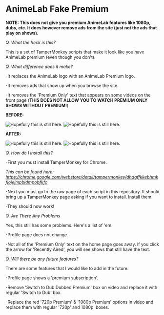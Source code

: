 # AnimeLab Fake Premium

**NOTE: This does not give you premium AnimeLab features like 1080p, dubs, etc. It does however remove ads from the site (just not the ads that play on shows).**

*Q. What the heck is this?*

This is a set of TamperMonkey scripts that make it look like you have AnimeLab premium (even though you don't).

*Q. What difference does it make?*

-It replaces the AnimeLab logo with an AnimeLab Premium logo.

-It removes ads that show up when you browse the site.

-It removes the 'Premium Only' text that appears on some videos on the front page (**THIS DOES NOT ALLOW YOU TO WATCH PREMIUM ONLY SHOWS WITHOUT PREMIUM!**).

**BEFORE:**

![Hopefully this is still here.](https://cdn.discordapp.com/attachments/507144562641207318/535079152282238986/fakepremium2.PNG)
![Hopefully this is still here.](https://cdn.discordapp.com/attachments/507144562641207318/535080069564071936/fakepremium3.PNG)

**AFTER:**

![Hopefully this is still here.](https://cdn.discordapp.com/attachments/507144562641207318/535078866348146689/fakepremium1.PNG)
![Hopefully this is still here.](https://cdn.discordapp.com/attachments/507144562641207318/535080460741509120/fakepremium4.PNG)


*Q. How do I install this?*

-First you must install TamperMonkey for Chrome.

*This can be found here: https://chrome.google.com/webstore/detail/tampermonkey/dhdgffkkebhmkfjojejmpbldmpobfkfo*

-Next you must go to the raw page of each script in this repository. It should bring up a TamperMonkey page asking if you want to install. Install them.

-They should now work!


*Q. Are There Any Problems*

Yes, this still has some problems. Here's a list of 'em.

-Profile page does not change.

-Not all of the 'Premium Only' text on the home page goes away. If you click the arrow for 'Recently Aired', you will see shows that still have the text.



*Q. Will there be any future features?*

There are some features that I would like to add in the future.

-Profile page shows a 'premium subscription'.

-Remove 'Switch to Dub Dubbed Premium' box on video and replace it with regular 'Switch to Dub' box.

-Replace the red '720p Premium' & '1080p Premium' options in video and replace them with regular '720p' and 1080p' boxes.



